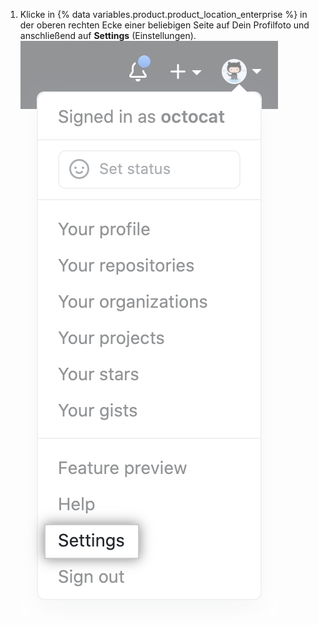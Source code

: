 1. Klicke in {% data variables.product.product_location_enterprise %} in der oberen rechten Ecke einer beliebigen Seite auf Dein Profilfoto und anschließend auf **Settings** (Einstellungen). ![Symbol „Settings" (Einstellungen) auf der Benutzerleiste](/assets/images/help/settings/userbar-account-settings.png)
